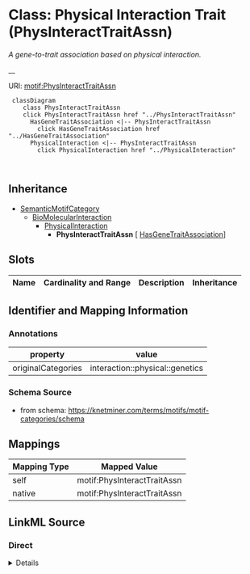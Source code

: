 

# Class: Physical Interaction Trait (PhysInteractTraitAssn) 


_A gene-to-trait association based on physical interaction._

__





URI: [motif:PhysInteractTraitAssn](https://knetminer.com/terms/motifs/motif-categories/PhysInteractTraitAssn)






```mermaid
 classDiagram
    class PhysInteractTraitAssn
    click PhysInteractTraitAssn href "../PhysInteractTraitAssn"
      HasGeneTraitAssociation <|-- PhysInteractTraitAssn
        click HasGeneTraitAssociation href "../HasGeneTraitAssociation"
      PhysicalInteraction <|-- PhysInteractTraitAssn
        click PhysicalInteraction href "../PhysicalInteraction"
      
      
```





## Inheritance
* [SemanticMotifCategory](SemanticMotifCategory.md)
    * [BioMolecularInteraction](BioMolecularInteraction.md)
        * [PhysicalInteraction](PhysicalInteraction.md)
            * **PhysInteractTraitAssn** [ [HasGeneTraitAssociation](HasGeneTraitAssociation.md)]



## Slots

| Name | Cardinality and Range | Description | Inheritance |
| ---  | --- | --- | --- |









## Identifier and Mapping Information





### Annotations

| property | value |
| --- | --- |
| originalCategories | interaction::physical::genetics |




### Schema Source


* from schema: https://knetminer.com/terms/motifs/motif-categories/schema




## Mappings

| Mapping Type | Mapped Value |
| ---  | ---  |
| self | motif:PhysInteractTraitAssn |
| native | motif:PhysInteractTraitAssn |







## LinkML Source

<!-- TODO: investigate https://stackoverflow.com/questions/37606292/how-to-create-tabbed-code-blocks-in-mkdocs-or-sphinx -->

### Direct

<details>
```yaml
name: PhysInteractTraitAssn
annotations:
  originalCategories:
    tag: originalCategories
    value: interaction::physical::genetics
description: 'A gene-to-trait association based on physical interaction.

  '
title: Physical Interaction Trait
notes:
- 'original category no: 2.7'
from_schema: https://knetminer.com/terms/motifs/motif-categories/schema
is_a: PhysicalInteraction
mixins:
- HasGeneTraitAssociation

```
</details>

### Induced

<details>
```yaml
name: PhysInteractTraitAssn
annotations:
  originalCategories:
    tag: originalCategories
    value: interaction::physical::genetics
description: 'A gene-to-trait association based on physical interaction.

  '
title: Physical Interaction Trait
notes:
- 'original category no: 2.7'
from_schema: https://knetminer.com/terms/motifs/motif-categories/schema
is_a: PhysicalInteraction
mixins:
- HasGeneTraitAssociation

```
</details>